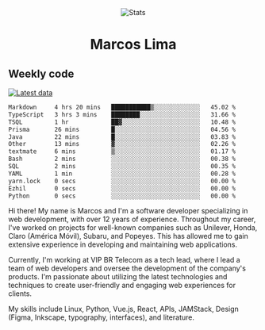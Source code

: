 <div align="center">
  <img src="https://user-images.githubusercontent.com/958723/207206099-04913a11-e77d-4b52-a9d3-5d702839508b.png" alt="Stats" />
  <h1>Marcos Lima</h1>
</div>

## Weekly code

[![Latest data](https://github.com/skvggor/skvggor/actions/workflows/main.yml/badge.svg)](https://github.com/skvggor/skvggor/actions/workflows/main.yml)

<!--START_SECTION:waka-->

```txt
Markdown     4 hrs 20 mins   ███████████▒░░░░░░░░░░░░░   45.02 %
TypeScript   3 hrs 3 mins    ████████░░░░░░░░░░░░░░░░░   31.66 %
TSQL         1 hr            ██▓░░░░░░░░░░░░░░░░░░░░░░   10.48 %
Prisma       26 mins         █░░░░░░░░░░░░░░░░░░░░░░░░   04.56 %
Java         22 mins         █░░░░░░░░░░░░░░░░░░░░░░░░   03.83 %
Other        13 mins         ▓░░░░░░░░░░░░░░░░░░░░░░░░   02.26 %
textmate     6 mins          ▒░░░░░░░░░░░░░░░░░░░░░░░░   01.17 %
Bash         2 mins          ░░░░░░░░░░░░░░░░░░░░░░░░░   00.38 %
SQL          2 mins          ░░░░░░░░░░░░░░░░░░░░░░░░░   00.35 %
YAML         1 min           ░░░░░░░░░░░░░░░░░░░░░░░░░   00.28 %
yarn.lock    0 secs          ░░░░░░░░░░░░░░░░░░░░░░░░░   00.00 %
Ezhil        0 secs          ░░░░░░░░░░░░░░░░░░░░░░░░░   00.00 %
Python       0 secs          ░░░░░░░░░░░░░░░░░░░░░░░░░   00.00 %
```

<!--END_SECTION:waka-->

  <p>Hi there! My name is Marcos and I'm a software developer specializing in web development, with over 12 years of experience. Throughout my career, I've worked on projects for well-known companies such as Unilever, Honda, Claro (América Móvil), Subaru, and Popeyes. This has allowed me to gain extensive experience in developing and maintaining web applications.</p>
  
  <p>Currently, I'm working at VIP BR Telecom as a tech lead, where I lead a team of web developers and oversee the development of the company's products. I'm passionate about utilizing the latest technologies and techniques to create user-friendly and engaging web experiences for clients.</p>
  
  <p>My skills include Linux, Python, Vue.js, React, APIs, JAMStack, Design (Figma, Inkscape, typography, interfaces), and literature.</p>
<!-- </details> -->

<!-- <div align="center">
  <h2>🤖 Recent Code Activity</h2>
  <img width="500" src="https://github-readme-stats.vercel.app/api/wakatime?username=skvggor&hide_title=true&layout=compact&theme=transparent" alt="Wakatime Stats" />
</div>

<br>

<div align="center">
  <h2>📈 GitHub Stats</h2>
  <img width="500" src="https://github-readme-stats.vercel.app/api?username=skvggor&show_icons=true&theme=transparent&hide_title=true&count_private=true" alt="GitHub Stats" />
</div>
 -->
